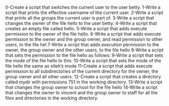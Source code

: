 0-Create a script that switches the current user to the user betty.
1-Write a script that prints the effective username of the current user.
2-Write a script that prints all the groups the current user is part of.
3-Write a script that changes the owner of the file hello to the user betty.
4-Write a script that creates an empty file called hello.
5-Write a script that adds execute permission to the owner of the file hello.
6-Write a script that adds execute permission to the owner and the group owner, and read permission to other users, to the file hel
7-Write a script that adds execution permission to the owner, the group owner and the other users, to the file hello
8-Write a script that sets the permission to the file hello as follows:
9-Write a script that sets the mode of the file hello to this:
10-Write a script that sets the mode of the file hello the same as olleh’s mode
11-Create a script that adds execute permission to all subdirectories of the current directory for the owner, the group owner and all other users.
12-Create a script that creates a directory called mydir with permissions 751 in the working directory.
13-Write a script that changes the group owner to school for the file hello
14-Write a script that changes the owner to vincent and the group owner to staff for all the files and directories in the working directory.
